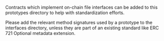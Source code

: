 Contracts which implement on-chain file interfaces can be added to this prototypes directory to help with standardization efforts.

Please add the relevant method signatures used by a prototype to the interfaces directory, unless they are part of an existing standard like ERC 721 Optional metadata extension.


